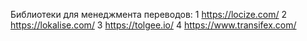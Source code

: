 Библиотеки для менеджмента переводов:
1 https://locize.com/
2 https://lokalise.com/
3 https://tolgee.io/
4 https://www.transifex.com/